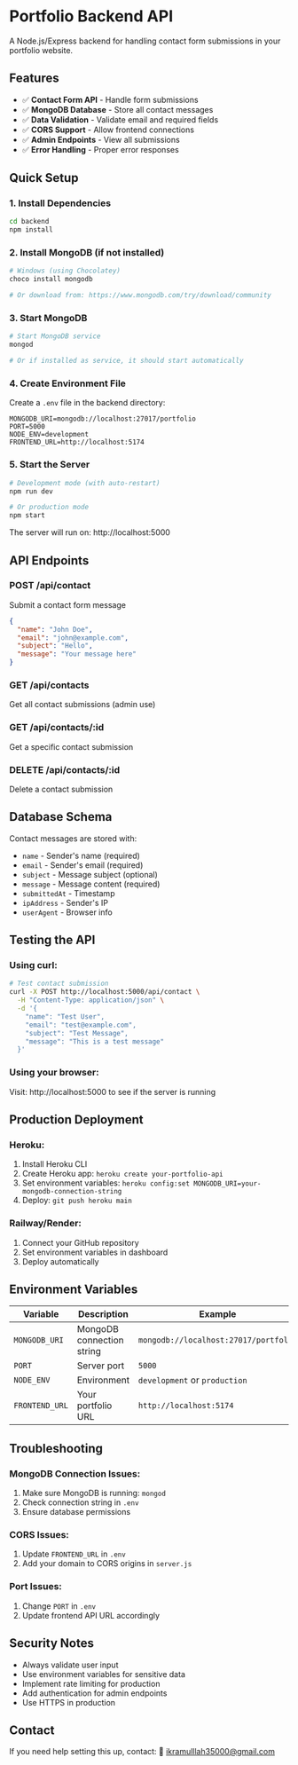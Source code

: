 # Portfolio Backend API

A Node.js/Express backend for handling contact form submissions in your portfolio website.

## Features

- ✅ **Contact Form API** - Handle form submissions
- ✅ **MongoDB Database** - Store all contact messages  
- ✅ **Data Validation** - Validate email and required fields
- ✅ **CORS Support** - Allow frontend connections
- ✅ **Admin Endpoints** - View all submissions
- ✅ **Error Handling** - Proper error responses

## Quick Setup

### 1. Install Dependencies
```bash
cd backend
npm install
```

### 2. Install MongoDB (if not installed)
```bash
# Windows (using Chocolatey)
choco install mongodb

# Or download from: https://www.mongodb.com/try/download/community
```

### 3. Start MongoDB
```bash
# Start MongoDB service
mongod

# Or if installed as service, it should start automatically
```

### 4. Create Environment File
Create a `.env` file in the backend directory:
```env
MONGODB_URI=mongodb://localhost:27017/portfolio
PORT=5000
NODE_ENV=development
FRONTEND_URL=http://localhost:5174
```

### 5. Start the Server
```bash
# Development mode (with auto-restart)
npm run dev

# Or production mode
npm start
```

The server will run on: http://localhost:5000

## API Endpoints

### POST /api/contact
Submit a contact form message
```json
{
  "name": "John Doe",
  "email": "john@example.com", 
  "subject": "Hello",
  "message": "Your message here"
}
```

### GET /api/contacts
Get all contact submissions (admin use)

### GET /api/contacts/:id
Get a specific contact submission

### DELETE /api/contacts/:id
Delete a contact submission

## Database Schema

Contact messages are stored with:
- `name` - Sender's name (required)
- `email` - Sender's email (required)
- `subject` - Message subject (optional)
- `message` - Message content (required)
- `submittedAt` - Timestamp
- `ipAddress` - Sender's IP
- `userAgent` - Browser info

## Testing the API

### Using curl:
```bash
# Test contact submission
curl -X POST http://localhost:5000/api/contact \
  -H "Content-Type: application/json" \
  -d '{
    "name": "Test User",
    "email": "test@example.com",
    "subject": "Test Message",
    "message": "This is a test message"
  }'
```

### Using your browser:
Visit: http://localhost:5000 to see if the server is running

## Production Deployment

### Heroku:
1. Install Heroku CLI
2. Create Heroku app: `heroku create your-portfolio-api`
3. Set environment variables: `heroku config:set MONGODB_URI=your-mongodb-connection-string`
4. Deploy: `git push heroku main`

### Railway/Render:
1. Connect your GitHub repository
2. Set environment variables in dashboard
3. Deploy automatically

## Environment Variables

| Variable | Description | Example |
|----------|-------------|---------|
| `MONGODB_URI` | MongoDB connection string | `mongodb://localhost:27017/portfolio` |
| `PORT` | Server port | `5000` |
| `NODE_ENV` | Environment | `development` or `production` |
| `FRONTEND_URL` | Your portfolio URL | `http://localhost:5174` |

## Troubleshooting

### MongoDB Connection Issues:
1. Make sure MongoDB is running: `mongod`
2. Check connection string in `.env`
3. Ensure database permissions

### CORS Issues:
1. Update `FRONTEND_URL` in `.env`
2. Add your domain to CORS origins in `server.js`

### Port Issues:
1. Change `PORT` in `.env`
2. Update frontend API URL accordingly

## Security Notes

- Always validate user input
- Use environment variables for sensitive data
- Implement rate limiting for production
- Add authentication for admin endpoints
- Use HTTPS in production

## Contact

If you need help setting this up, contact:
📧 ikramulllah35000@gmail.com
